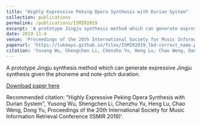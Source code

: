 ```yaml
---
title: "Highly Expressive Peking Opera Synthesis with Durian System"
collection: publications
permalink: /publications/ISMIR2019
excerpt: 'A prototype Jingju synthesis method which can generate expressive Jingju synthesis given the phoneme and note-pitch duration.'
date: 2019-11-4
venue: 'Proceedings of the 20th International Society for Music Information Retrieval Conference (ISMIR 2019)'
paperurl: 'https://lukewys.github.io/files/ISMIR2019_lbd-correct_name.pdf'
citation: 'Yusong Wu, Shengchen Li, Chenzhu Yu, Heng Lu, Chao Weng, Dong Yu (2019). "Highly Expressive Peking Opera Synthesis with Durian System" <i>Proceedings of the 20th International Society for Music Information Retrieval Conference (ISMIR 2019)</i>.'
---
```

A prototype Jingju synthesis method which can generate expressive Jingju synthesis given the phoneme and note-pitch duration.

[Download paper here](https://lukewys.github.io/files/ISMIR2019_lbd-correct_name.pdf)

Recommended citation: "Highly Expressive Peking Opera Synthesis with Durian System", Yusong Wu, Shengchen Li, Chenzhu Yu, Heng Lu, Chao Weng, Dong Yu, Proceedings of the 20th International Society for Music Information Retrieval Conference (ISMIR 2019)'.